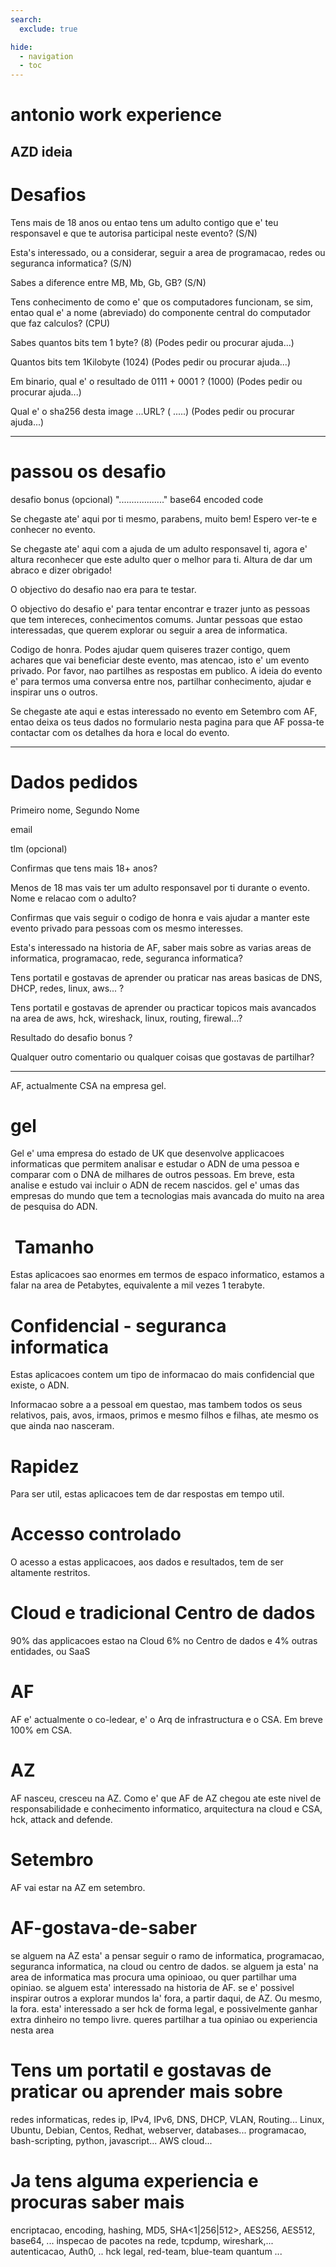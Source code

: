 ```yaml
---
search:
  exclude: true

hide:
  - navigation
  - toc
---
```


# antonio work experience

AZD ideia
----

# Desafios

Tens mais de 18 anos ou entao tens um adulto contigo que e' teu responsavel e que te autorisa participal neste evento? (S/N)

Esta's interessado, ou a considerar, seguir a area de programacao, redes ou seguranca informatica? (S/N)

Sabes a diference entre MB, Mb, Gb, GB? (S/N)

Tens conhecimento de como e' que os computadores funcionam, se sim, entao qual e' a nome (abreviado) do componente central do computador que faz calculos? (CPU)

Sabes quantos bits tem 1 byte? (8)
(Podes pedir ou procurar ajuda...)

Quantos bits tem 1Kilobyte (1024)
(Podes pedir ou procurar ajuda...)

Em binario, qual e' o resultado de 0111 + 0001 ? (1000)
(Podes pedir ou procurar ajuda...)

Qual e' o sha256 desta image ...URL?  ( .....)
(Podes pedir ou procurar ajuda...)

----

# passou os desafio

desafio bonus (opcional) ".................." base64 encoded code

Se chegaste ate' aqui por ti mesmo, parabens, muito bem! Espero ver-te e conhecer no evento.

Se chegaste ate' aqui com a ajuda de um adulto responsavel ti, agora e' altura reconhecer que este adulto quer o melhor para ti.
Altura de dar um abraco e dizer obrigado!

O objectivo do desafio nao era para te testar.

O objectivo do desafio e' para tentar encontrar e trazer junto as pessoas que tem intereces, conhecimentos comums. Juntar pessoas que estao interessadas, que querem explorar ou seguir a area de informatica.

Codigo de honra.
Podes ajudar quem quiseres trazer contigo, quem achares que vai beneficiar deste evento, mas atencao, isto e' um evento privado.
Por favor, nao partilhes as respostas em publico.
A ideia do evento e' para termos uma conversa entre nos, partilhar conhecimento, ajudar e inspirar uns o outros.

Se chegaste ate aqui e estas interessado no evento em Setembro com AF, entao deixa os teus dados no formulario nesta pagina para que AF possa-te contactar com os detalhes da hora e local do evento.

----

# Dados pedidos

Primeiro nome, Segundo Nome

email

tlm (opcional)

Confirmas que tens mais 18+ anos?

Menos de 18 mas vais ter um adulto responsavel por ti durante o evento. Nome e relacao com o adulto?

Confirmas que vais seguir o codigo de honra e vais ajudar a manter este evento privado para pessoas com os mesmo interesses.

Esta's interessado na historia de AF, saber mais sobre as varias areas de informatica, programacao, rede, seguranca informatica?

Tens portatil e gostavas de aprender ou praticar nas areas basicas de DNS, DHCP, redes, linux, aws... ?

Tens portatil e gostavas de aprender ou practicar topicos mais avancados na area de aws, hck, wireshack, linux, routing, firewal...?

Resultado do desafio bonus ?

Qualquer outro comentario ou qualquer coisas que gostavas de partilhar?

----

AF, actualmente CSA na empresa gel.

# gel

Gel e' uma empresa do estado de UK que desenvolve applicacoes informaticas que permitem analisar e estudar o ADN de uma pessoa e comparar com o DNA de milhares de outros pessoas.
Em breve, esta analise e estudo vai incluir o ADN de recem nascidos.
gel e' umas das empresas do mundo que tem a tecnologias mais avancada do muito na area de pesquisa do ADN.

#  Tamanho

Estas aplicacoes sao enormes em termos de espaco informatico, estamos a falar na area de Petabytes, equivalente a mil vezes 1 terabyte.

# Confidencial - seguranca informatica

Estas aplicacoes contem um tipo de informacao do mais confidencial que existe, o ADN.

Informacao sobre a a pessoal em questao, mas tambem todos os seus relativos, pais, avos, irmaos, primos e mesmo filhos e filhas, ate mesmo os que ainda nao nasceram.

# Rapidez

Para ser util, estas aplicacoes tem de dar respostas em tempo util.

# Accesso controlado

O acesso a estas applicacoes, aos dados e resultados, tem de ser altamente restritos.

# Cloud e tradicional Centro de dados

90% das applicacoes estao na Cloud 6% no Centro de dados e 4% outras entidades, ou SaaS

# AF

AF e' actualmente o co-ledear, e' o Arq de infrastructura e o CSA. Em breve 100% em CSA.

# AZ

AF nasceu, cresceu na AZ.
Como e' que AF de AZ chegou ate este nivel de responsabilidade e conhecimento informatico, arquitectura na cloud e CSA, hck, attack and defende.

# Setembro

AF vai estar na AZ em setembro.

# AF-gostava-de-saber

se alguem na AZ esta' a pensar seguir o ramo de informatica, programacao, seguranca informatica, na cloud ou centro de dados.
se alguem ja esta' na area de informatica mas procura uma opinioao, ou quer partilhar uma opiniao.
se alguem esta' interessado na historia de AF.
se e' possivel inspirar outros a explorar mundos la' fora, a partir daqui, de AZ. Ou mesmo, la fora.
esta' interessado a ser hck de forma legal, e possivelmente ganhar extra dinheiro no tempo livre.
queres partilhar a tua opiniao ou experiencia nesta area

# Tens um portatil e gostavas de praticar ou aprender mais sobre

redes informaticas, redes ip, IPv4, IPv6, DNS, DHCP, VLAN, Routing...
Linux, Ubuntu, Debian, Centos, Redhat, webserver, databases...
programacao, bash-scripting, python, javascript...
AWS cloud...

# Ja tens alguma experiencia e procuras saber mais

encriptacao, encoding, hashing, MD5, SHA<1|256|512>, AES256, AES512, base64, ...
inspecao de pacotes na rede, tcpdump, wireshark,...
autenticacao, Auth0, ..
hck legal, red-team, blue-team
quantum ...

